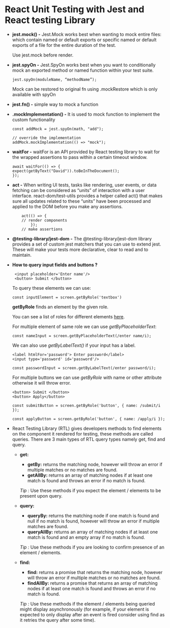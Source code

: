 # **React Unit Testing with Jest and React testing Library**


- **jest.mock() -** Jest.Mock works best when wanting to mock entire files: which contain named or default exports or specific named or default exports of a file for the entire duration of the test.

    Use jest.mock before render.

- **jest.spyOn -** Jest.SpyOn works best when you want to conditionally mock an exported method or named function within your test suite.

    ``` jest.spyOn(moduleName, “methodName”); ```

    Mock can be restored to original fn using .mockRestore which is only available with spyOn

 -  **jest.fn() -** simple way to mock a function

 -  **.mockImplementation() -** It is used to mock function to implement the custom functionality

    ```
    const addMock = jest.spyOn(math, "add");

    // override the implementation
    addMock.mockImplementation(() => "mock");  
    ```  

- **waitFor -** waitFor is an API provided by React testing library to wait for the wrapped assertions to pass within a certain timeout window.
    ``` 
    await waitFor(() => {
    expect(getByText("David")).toBeInTheDocument();
    });
    ```

- **act -** When writing UI tests, tasks like rendering, user events, or data fetching can be considered as “units” of interaction with a user interface. react-dom/test-utils provides a helper called act() that makes sure all updates related to these “units” have been processed and applied to the DOM before you make any assertions.

    ```
        act(() => {
        // render components
            });
        // make assertions
    ```

- **@testing-library/jest-dom -** 
The @testing-library/jest-dom library provides a set of custom jest matchers that you can use to extend jest. These will make your tests more declarative, clear to read and to maintain.

- **How to query input fields and buttons ?** 

    ```
     <input placeholder='Enter name'/>
     <button> Submit </button> 
    ```

   To query these elements we can use:
    ```
    const inputElement = screen.getByRole('textbox')
    ```
    **getByRole** finds an element by the given role. 
    
    You can see a list of roles for different elements [here](https://www.w3.org/TR/html-aria/#docconformance).


    For multiple element of same role we can use *getByPlaceholderText*:
    ```
    const nameInput = screen.getByPlaceholderText(/enter name/i);
    ```
    We can also use *getByLabelText()* if your input has a label.
    ```
    <label htmlFor='password'> Enter password</label>
    <input type='password' id='password'/>
    ```
    ```
    const passwordInput = screen.getByLabelText(/enter password/i);
    ````

    For multiple buttons we can use *getByRole* with name or other attribute otherwise it will throw error.

    ```
    <button> Submit </button>
    <button> Apply</button>
    ```

    ```
    const submitButton = screen.getByRole('button', { name: /submit/i });
    
    const applyButton = screen.getByRole('button', { name: /apply/i });
    ```

- React Testing Library (RTL) gives developers methods to find elements on the component it rendered for testing, these methods are called queries. There are 3 main types of RTL query types namely get, find and query.

    - **get:**
       - **getBy:** returns the matching node, however will throw an error if multiple matches or no matches are found.
       - **getAllBy:** returns an array of matching nodes if at least one match is found and throws an error if no match is found.
       
      *Tip :* Use these methods if you expect the element / elements to be present upon query.   

    - **query:**
       - **queryBy:** returns the matching node if one match is found and null if no match is found, however will throw an error if multiple matches are found.
       - **queryAllBy:** returns an array of matching nodes if at least one match is found and an empty array if no match is found.
       
      *Tip :* Use these methods if you are looking to confirm presence of an element / elements. 

    - **find:**
      - **find:** returns a promise that returns the matching node, however will throw an error if multiple matches or no matches are found.
       - **findAllBy:** returns a promise that returns an array of matching nodes if at least one match is found and throws an error if no match is found.
       
      *Tip :* Use these methods if the element / elements being queried might display asynchronously (for example, if your element is expected to only display after an event is fired consider using find as it retries the query after some time).     





